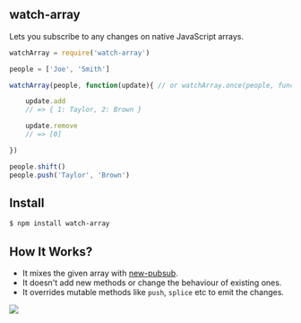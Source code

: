 ## watch-array

Lets you subscribe to any changes on native JavaScript arrays.

```js
watchArray = require('watch-array')

people = ['Joe', 'Smith']

watchArray(people, function(update){ // or watchArray.once(people, function(update){

    update.add
    // => { 1: Taylor, 2: Brown }

    update.remove
    // => [0]

})

people.shift()
people.push('Taylor', 'Brown')
```

## Install

```bash
$ npm install watch-array
```

## How It Works?

* It mixes the given array with [new-pubsub](http://github.com/azer/new-pubsub). 
* It doesn't add new methods or change the behaviour of existing ones.
* It overrides mutable methods like `push`, `splice` etc to emit the changes.

![](https://dl.dropboxusercontent.com/s/vg71zdk29kckx04/npmel_12.jpg)
